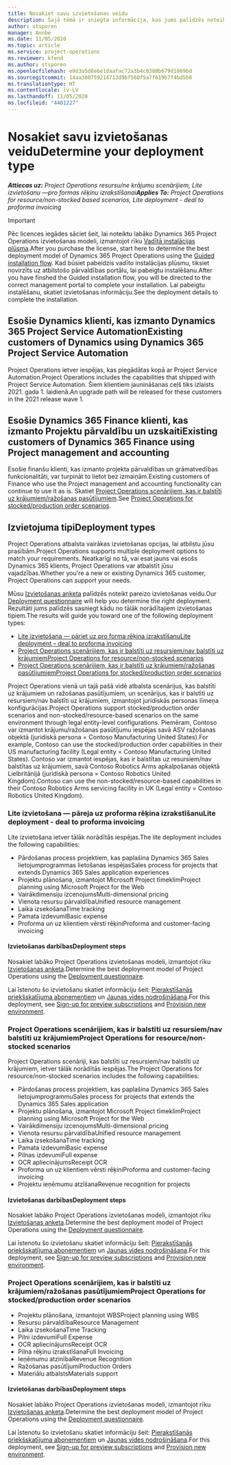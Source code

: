 ```yaml
---
title: Nosakiet savu izvietošanas veidu
description: Šajā tēmā ir sniegta informācija, kas jums palīdzēs noteikt pareizo Project Operations izvietošanas tipu savam uzņēmumam.
author: stsporen
manager: Annbe
ms.date: 11/05/2020
ms.topic: article
ms.service: project-operations
ms.reviewer: kfend
ms.author: stsporen
ms.openlocfilehash: e9d3a5d8e6e1daafac72a3b4c0380b679d1869bd
ms.sourcegitcommit: 14aa380759214713d9bf560f5a7f619b7f4bd5b8
ms.translationtype: HT
ms.contentlocale: lv-LV
ms.lasthandoff: 11/05/2020
ms.locfileid: "4401227"
---
```

# <a name="determine-your-deployment-type"></a><span data-ttu-id="cea2a-103">Nosakiet savu izvietošanas veidu</span><span class="sxs-lookup"><span data-stu-id="cea2a-103">Determine your deployment type</span></span>

<span data-ttu-id="cea2a-104">_**Attiecas uz:** Project Operations resursu/ne krājumu scenārijiem, Lite izvietošanu —pro formas rēķinu izrakstīšanai_</span><span class="sxs-lookup"><span data-stu-id="cea2a-104">_**Applies To:** Project Operations for resource/non-stocked based scenarios, Lite deployment - deal to proforma invoicing_</span></span>

> [!IMPORTANT]
> <span data-ttu-id="cea2a-105">Pēc licences iegādes sāciet šeit, lai noteiktu labāko Dynamics 365 Project Operations izvietošanas modeli, izmantojot rīku [Vadītā instalācijas plūsma](https://aka.ms/provisionprojectoperations).</span><span class="sxs-lookup"><span data-stu-id="cea2a-105">After you purchase the license, start here to determine the best deployment model of Dynamics 365 Project Operations using the [Guided installation flow](https://aka.ms/provisionprojectoperations).</span></span>
> <span data-ttu-id="cea2a-106">Kad būsiet pabeidzis vadīto instalācijas plūsmu, tiksiet novirzīts uz atbilstošo pārvaldības portālu, lai pabeigtu instalēšanu.</span><span class="sxs-lookup"><span data-stu-id="cea2a-106">After you have finshed the Guided installation flow, you will be directed to the correct management portal to complete your installation.</span></span> <span data-ttu-id="cea2a-107">Lai pabeigtu instalēšanu, skatiet izvietošanas informāciju.</span><span class="sxs-lookup"><span data-stu-id="cea2a-107">See the deployment details to complete the installation.</span></span>


## <a name="existing-customers-of-dynamics-using-dynamics-365-project-service-automation"></a><span data-ttu-id="cea2a-108">Esošie Dynamics klienti, kas izmanto Dynamics 365 Project Service Automation</span><span class="sxs-lookup"><span data-stu-id="cea2a-108">Existing customers of Dynamics using Dynamics 365 Project Service Automation</span></span>
<span data-ttu-id="cea2a-109">Project Operations ietver iespējas, kas piegādātas kopā ar Project Service Automation.</span><span class="sxs-lookup"><span data-stu-id="cea2a-109">Project Operations includes the capabilities that shipped with Project Service Automation.</span></span> <span data-ttu-id="cea2a-110">Šiem klientiem jaunināšanas ceļš tiks izlaists 2021. gada 1. laidienā.</span><span class="sxs-lookup"><span data-stu-id="cea2a-110">An upgrade path will be released for these customers in the 2021 release wave 1.</span></span>

## <a name="existing-customers-of-dynamics-365-finance-using-project-management-and-accounting"></a><span data-ttu-id="cea2a-111">Esošie Dynamics 365 Finance klienti, kas izmanto Projektu pārvaldību un uzskaiti</span><span class="sxs-lookup"><span data-stu-id="cea2a-111">Existing customers of Dynamics 365 Finance using Project management and accounting</span></span> 

<span data-ttu-id="cea2a-112">Esošie finanšu klienti, kas izmanto projekta pārvaldības un grāmatvedības funkcionalitāti, var turpināt to lietot bez izmaiņām.</span><span class="sxs-lookup"><span data-stu-id="cea2a-112">Existing customers of Finance who use the Project management and accounting functionality can continue to use it as is.</span></span> <span data-ttu-id="cea2a-113">Skatiet [Project Operations scenārijiem, kas ir balstīti uz krājumiem/ražošanas pasūtījumiem](#pma).</span><span class="sxs-lookup"><span data-stu-id="cea2a-113">See [Project Operations for stocked/production order scenarios](#pma).</span></span>


## <a name="deployment-types"></a><span data-ttu-id="cea2a-114">Izvietojuma tipi</span><span class="sxs-lookup"><span data-stu-id="cea2a-114">Deployment types</span></span>
<span data-ttu-id="cea2a-115">Project Operations atbalsta vairākas izvietošanas opcijas, lai atbilstu jūsu prasībām.</span><span class="sxs-lookup"><span data-stu-id="cea2a-115">Project Operations supports multiple deployment options to match your requirements.</span></span> <span data-ttu-id="cea2a-116">Neatkarīgi no tā, vai esat jauns vai esošs Dynamics 365 klients, Project Operations var atbalstīt jūsu vajadzības.</span><span class="sxs-lookup"><span data-stu-id="cea2a-116">Whether you're a new or existing Dynamics 365 customer, Project Operations can support your needs.</span></span>

<span data-ttu-id="cea2a-117">Mūsu [Izvietošanas anketa](https://aka.ms/provisionprojectoperations) palīdzēs noteikt pareizo izvietošanas veidu.</span><span class="sxs-lookup"><span data-stu-id="cea2a-117">Our [Deployment questionnaire](https://aka.ms/provisionprojectoperations) will help you determine the right deployment.</span></span> <span data-ttu-id="cea2a-118">Rezultāti jums palīdzēs sasniegt kādu no tālāk norādītajiem izvietošanas tipiem.</span><span class="sxs-lookup"><span data-stu-id="cea2a-118">The results will guide you toward one of the following deployment types:</span></span>

- [<span data-ttu-id="cea2a-119">Lite izvietošana — pāriet uz pro forma rēķina izrakstīšanu</span><span class="sxs-lookup"><span data-stu-id="cea2a-119">Lite deployment – deal to proforma invoicing</span></span>](#lite)
- [<span data-ttu-id="cea2a-120">Project Operations scenārijiem, kas ir balstīti uz resursiem/nav balstīti uz krājumiem</span><span class="sxs-lookup"><span data-stu-id="cea2a-120">Project Operations for resource/non-stocked scenarios</span></span>](#integrated)
- [<span data-ttu-id="cea2a-121">Project Operations scenārijiem, kas ir balstīti uz krājumiem/ražošanas pasūtījumiem</span><span class="sxs-lookup"><span data-stu-id="cea2a-121">Project Operations for stocked/production order scenarios</span></span>](#pma)

<span data-ttu-id="cea2a-122">Project Operations vienā un tajā pašā vidē atbalsta scenārijus, kas balstīti uz krājumiem un ražošanas pasūtījumiem, un scenārijus, kas ir balstīti uz resursiem/nav balstīti uz krājumiem, izmantojot juridiskās personas līmeņa konfigurācijas.</span><span class="sxs-lookup"><span data-stu-id="cea2a-122">Project Operations support stocked/production order scenarios and non-stocked/resource-based scenarios on the same environment through legal entity-level configurations.</span></span> <span data-ttu-id="cea2a-123">Piemēram, Contoso var izmantot krājumu/ražošanas pasūtījumu iespējas savā ASV ražošanas objektā (juridiskā persona = Contoso Manufacturing United States).</span><span class="sxs-lookup"><span data-stu-id="cea2a-123">For example, Contoso can use the stocked/production order capabilities in their US manufacturing facility (Legal entity = Contoso Manufacturing United States).</span></span> <span data-ttu-id="cea2a-124">Contoso var izmantot iespējas, kas ir balstītas uz resursiem/nav balstītas uz krājumiem, savā Contoso Robotics Arms apkalpošanas objektā Lielbritānijā (juridiskā persona = Contoso Robotics United Kingdom).</span><span class="sxs-lookup"><span data-stu-id="cea2a-124">Contoso can use the non-stocked/resource-based capabilities in their Contoso Robotics Arms servicing facility in UK (Legal entity = Contoso Robotics United Kingdom).</span></span>

### <a name="lite-deployment---deal-to-proforma-invoicing"></a><a  name="lite"></a><span data-ttu-id="cea2a-125">Lite izvietošana — pāreja uz proforma rēķina izrakstīšanu</span><span class="sxs-lookup"><span data-stu-id="cea2a-125">Lite deployment - deal to proforma invoicing</span></span>

<span data-ttu-id="cea2a-126">Lite izvietošana ietver tālāk norādītās iespējas.</span><span class="sxs-lookup"><span data-stu-id="cea2a-126">The lite deployment includes the following capabilities:</span></span>

- <span data-ttu-id="cea2a-127">Pārdošanas process projektiem, kas paplašina Dynamics 365 Sales lietojumprogrammas lietošanas iespējas</span><span class="sxs-lookup"><span data-stu-id="cea2a-127">Sales process for projects that extends Dynamics 365 Sales application experiences</span></span>
- <span data-ttu-id="cea2a-128">Projektu plānošana, izmantojot Microsoft Project tīmeklim</span><span class="sxs-lookup"><span data-stu-id="cea2a-128">Project planning using Microsoft Project for the Web</span></span>
- <span data-ttu-id="cea2a-129">Vairākdimensiju izcenojums</span><span class="sxs-lookup"><span data-stu-id="cea2a-129">Multi-dimensional pricing</span></span>
- <span data-ttu-id="cea2a-130">Vienota resursu pārvaldība</span><span class="sxs-lookup"><span data-stu-id="cea2a-130">Unified resource management</span></span>
- <span data-ttu-id="cea2a-131">Laika izsekošana</span><span class="sxs-lookup"><span data-stu-id="cea2a-131">Time tracking</span></span>
- <span data-ttu-id="cea2a-132">Pamata izdevumi</span><span class="sxs-lookup"><span data-stu-id="cea2a-132">Basic expense</span></span>
- <span data-ttu-id="cea2a-133">Proforma un uz klientiem vērsti rēķini</span><span class="sxs-lookup"><span data-stu-id="cea2a-133">Proforma and customer-facing invoicing</span></span> 

#### <a name="deployment-steps"></a><span data-ttu-id="cea2a-134">Izvietošanas darbības</span><span class="sxs-lookup"><span data-stu-id="cea2a-134">Deployment steps</span></span>
<span data-ttu-id="cea2a-135">Nosakiet labāko Project Operations izvietošanas modeli, izmantojot rīku [Izvietošanas anketa](https://aka.ms/provisionprojectoperations).</span><span class="sxs-lookup"><span data-stu-id="cea2a-135">Determine the best deployment model of Project Operations using the [Deployment questionnaire](https://aka.ms/provisionprojectoperations).</span></span>

<span data-ttu-id="cea2a-136">Lai īstenotu šo izvietošanu skatiet informāciju šeit: [Pierakstīšanās priekšskatījuma abonementiem](lite-preview-subscription-sign-up.md) un [Jaunas vides nodrošināšana](lite-deployment.md).</span><span class="sxs-lookup"><span data-stu-id="cea2a-136">For this deployment, see [Sign-up for preview subscriptions](lite-preview-subscription-sign-up.md) and [Provision new environment](lite-deployment.md).</span></span> 


### <a name="project-operations-for-resourcenon-stocked-scenarios"></a><a name="integrated"></a><span data-ttu-id="cea2a-137">Project Operations scenārijiem, kas ir balstīti uz resursiem/nav balstīti uz krājumiem</span><span class="sxs-lookup"><span data-stu-id="cea2a-137">Project Operations for resource/non-stocked scenarios</span></span>
<span data-ttu-id="cea2a-138">Project Operations scenāriji, kas balstīti uz resursiem/nav balstīti uz krājumiem, ietver tālāk norādītās iespējas.</span><span class="sxs-lookup"><span data-stu-id="cea2a-138">The Project Operations for resource/non-stocked scenarios includes the following capabilities:</span></span>
 
- <span data-ttu-id="cea2a-139">Pārdošanas process projektiem, kas paplašina Dynamics 365 Sales lietojumprogrammu</span><span class="sxs-lookup"><span data-stu-id="cea2a-139">Sales process for projects that extends the Dynamics 365 Sales application</span></span>
- <span data-ttu-id="cea2a-140">Projektu plānošana, izmantojot Microsoft Project tīmeklim</span><span class="sxs-lookup"><span data-stu-id="cea2a-140">Project planning using Microsoft Project for the Web</span></span>
- <span data-ttu-id="cea2a-141">Vairākdimensiju izcenojums</span><span class="sxs-lookup"><span data-stu-id="cea2a-141">Multi-dimensional pricing</span></span>
- <span data-ttu-id="cea2a-142">Vienota resursu pārvaldība</span><span class="sxs-lookup"><span data-stu-id="cea2a-142">Unified resource management</span></span>
- <span data-ttu-id="cea2a-143">Laika izsekošana</span><span class="sxs-lookup"><span data-stu-id="cea2a-143">Time tracking</span></span>
- <span data-ttu-id="cea2a-144">Pamata izdevumi</span><span class="sxs-lookup"><span data-stu-id="cea2a-144">Basic expense</span></span>
- <span data-ttu-id="cea2a-145">Pilnas izdevumi</span><span class="sxs-lookup"><span data-stu-id="cea2a-145">Full expense</span></span>
- <span data-ttu-id="cea2a-146">OCR apliecinājums</span><span class="sxs-lookup"><span data-stu-id="cea2a-146">Receipt OCR</span></span>
- <span data-ttu-id="cea2a-147">Proforma un uz klientiem vērsti rēķini</span><span class="sxs-lookup"><span data-stu-id="cea2a-147">Proforma and customer-facing invoicing</span></span> 
- <span data-ttu-id="cea2a-148">Projektu ieņēmumu atzīšana</span><span class="sxs-lookup"><span data-stu-id="cea2a-148">Revenue recognition for projects</span></span>

#### <a name="deployment-steps"></a><span data-ttu-id="cea2a-149">Izvietošanas darbības</span><span class="sxs-lookup"><span data-stu-id="cea2a-149">Deployment steps</span></span>
<span data-ttu-id="cea2a-150">Nosakiet labāko Project Operations izvietošanas modeli, izmantojot rīku [Izvietošanas anketa](https://aka.ms/provisionprojectoperations).</span><span class="sxs-lookup"><span data-stu-id="cea2a-150">Determine the best deployment model of Project Operations using the [Deployment questionnaire](https://aka.ms/provisionprojectoperations).</span></span>

<span data-ttu-id="cea2a-151">Lai īstenotu šo izvietošanu skatiet informāciju šeit: [Pierakstīšanās priekšskatījuma abonementiem](resource-sign-up-preview-subscription.md) un [Jaunas vides nodrošināšana](resource-provision-new-environment.md).</span><span class="sxs-lookup"><span data-stu-id="cea2a-151">For this deployment, see [Sign-up for preview subscriptions](resource-sign-up-preview-subscription.md) and [Provision new environment](resource-provision-new-environment.md).</span></span> 


### <a name="project-operations-for-stockedproduction-order-scenarios"></a><a name="pma"></a><span data-ttu-id="cea2a-152">Project Operations scenārijiem, kas ir balstīti uz krājumiem/ražošanas pasūtījumiem</span><span class="sxs-lookup"><span data-stu-id="cea2a-152">Project Operations for stocked/production order scenarios</span></span>

- <span data-ttu-id="cea2a-153">Projektu plānošana, izmantojot WBS</span><span class="sxs-lookup"><span data-stu-id="cea2a-153">Project planning using WBS</span></span>
- <span data-ttu-id="cea2a-154">Resursu pārvaldība</span><span class="sxs-lookup"><span data-stu-id="cea2a-154">Resource Management</span></span>
- <span data-ttu-id="cea2a-155">Laika izsekošana</span><span class="sxs-lookup"><span data-stu-id="cea2a-155">Time Tracking</span></span>
- <span data-ttu-id="cea2a-156">Pilni izdevumi</span><span class="sxs-lookup"><span data-stu-id="cea2a-156">Full Expense</span></span>
- <span data-ttu-id="cea2a-157">OCR apliecinājums</span><span class="sxs-lookup"><span data-stu-id="cea2a-157">Receipt OCR</span></span>
- <span data-ttu-id="cea2a-158">Pilna rēķinu izrakstīšana</span><span class="sxs-lookup"><span data-stu-id="cea2a-158">Full Invoicing</span></span>
- <span data-ttu-id="cea2a-159">Ieņēmumu atzinība</span><span class="sxs-lookup"><span data-stu-id="cea2a-159">Revenue Recognition</span></span>
- <span data-ttu-id="cea2a-160">Ražošanas pasūtījumi</span><span class="sxs-lookup"><span data-stu-id="cea2a-160">Production Orders</span></span>
- <span data-ttu-id="cea2a-161">Materiālu atbalsts</span><span class="sxs-lookup"><span data-stu-id="cea2a-161">Materials support</span></span>

#### <a name="deployment-steps"></a><span data-ttu-id="cea2a-162">Izvietošanas darbības</span><span class="sxs-lookup"><span data-stu-id="cea2a-162">Deployment steps</span></span>
<span data-ttu-id="cea2a-163">Nosakiet labāko Project Operations izvietošanas modeli, izmantojot rīku [Izvietošanas anketa](https://aka.ms/provisionprojectoperations).</span><span class="sxs-lookup"><span data-stu-id="cea2a-163">Determine the best deployment model of Project Operations using the [Deployment questionnaire](https://aka.ms/provisionprojectoperations).</span></span>

<span data-ttu-id="cea2a-164">Lai īstenotu šo izvietošanu skatiet informāciju šeit: [Pierakstīšanās priekšskatījuma abonementiem](https://docs.microsoft.com/dynamics365/fin-ops-core/dev-itpro/dev-tools/sign-up-preview-subscription?toc=/dynamics365/finance/toc.json) un [Jaunas vides nodrošināšana](https://docs.microsoft.com/dynamics365/fin-ops-core/dev-itpro/deployment/deploy-demo-environment?toc=/dynamics365/finance/toc.json).</span><span class="sxs-lookup"><span data-stu-id="cea2a-164">For this deployment, see [Sign-up for preview subscriptions](https://docs.microsoft.com/dynamics365/fin-ops-core/dev-itpro/dev-tools/sign-up-preview-subscription?toc=/dynamics365/finance/toc.json) and [Provision new environment](https://docs.microsoft.com/dynamics365/fin-ops-core/dev-itpro/deployment/deploy-demo-environment?toc=/dynamics365/finance/toc.json).</span></span> 

